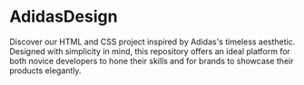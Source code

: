 # AdidasDesign
Discover our HTML and CSS project inspired by Adidas's timeless aesthetic. Designed with simplicity in mind, this repository offers an ideal platform for both novice developers to hone their skills and for brands to showcase their products elegantly. 
